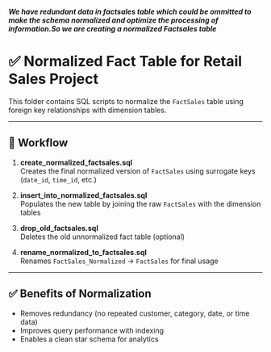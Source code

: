 *****We have redundant data in factsales table which could be ommitted to make the schema normalized and optimize the processing of information.So we are creating a normalized Factsales table*****


# ✅ Normalized Fact Table for Retail Sales Project

This folder contains SQL scripts to normalize the `FactSales` table using foreign key relationships with dimension tables.

---

## 🔄 Workflow

1. **create_normalized_factsales.sql**  
   Creates the final normalized version of `FactSales` using surrogate keys (`date_id`, `time_id`, etc.)

2. **insert_into_normalized_factsales.sql**  
   Populates the new table by joining the raw `FactSales` with the dimension tables

3. **drop_old_factsales.sql**  
   Deletes the old unnormalized fact table (optional)

4. **rename_normalized_to_factsales.sql**  
   Renames `FactSales_Normalized` → `FactSales` for final usage
---

## ✅ Benefits of Normalization

- Removes redundancy (no repeated customer, category, date, or time data)
- Improves query performance with indexing
- Enables a clean star schema for analytics


